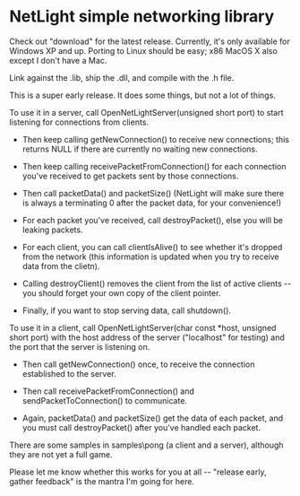 NetLight simple networking library
==================================

Check out "download" for the latest release. Currently, it's only available for Windows XP and up. Porting to Linux should be easy; x86 MacOS X also except I don't have a Mac.

Link against the .lib, ship the .dll, and compile with the .h file.

This is a super early release. It does some things, but not a lot of things.

To use it in a server, call OpenNetLightServer(unsigned short port) to start listening for connections from clients.

* Then keep calling getNewConnection() to receive new connections; this returns NULL if there are currently no waiting new connections.

* Then keep calling receivePacketFromConnection() for each connection you've received to get packets sent by those connections.

* Then call packetData() and packetSize() (NetLight will make sure there is always a terminating 0 after the packet data, for your convenience!)

* For each packet you've received, call destroyPacket(), else you will be leaking packets.

* For each client, you can call clientIsAlive() to see whether it's dropped from the network (this information is updated when you try to receive data from the clietn).

* Calling destroyClient() removes the client from the list of active clients -- you should forget your own copy of the client pointer.

* Finally, if you want to stop serving data, call shutdown().

To use it in a client, call OpenNetLightServer(char const *host, unsigned short port) with the host address of the server ("localhost" for testing) and the port that the server is listening on.

* Then call getNewConnection() once, to receive the connection established to the server.

* Then call receivePacketFromConnection() and sendPacketToConnection() to communicate.

* Again, packetData() and packetSize() get the data of each packet, and you must call destroyPacket() after you've handled each packet.

There are some samples in samples\pong (a client and a server), although they are not yet a full game.

Please let me know whether this works for you at all -- "release early, gather feedback" is the mantra I'm going for here.
